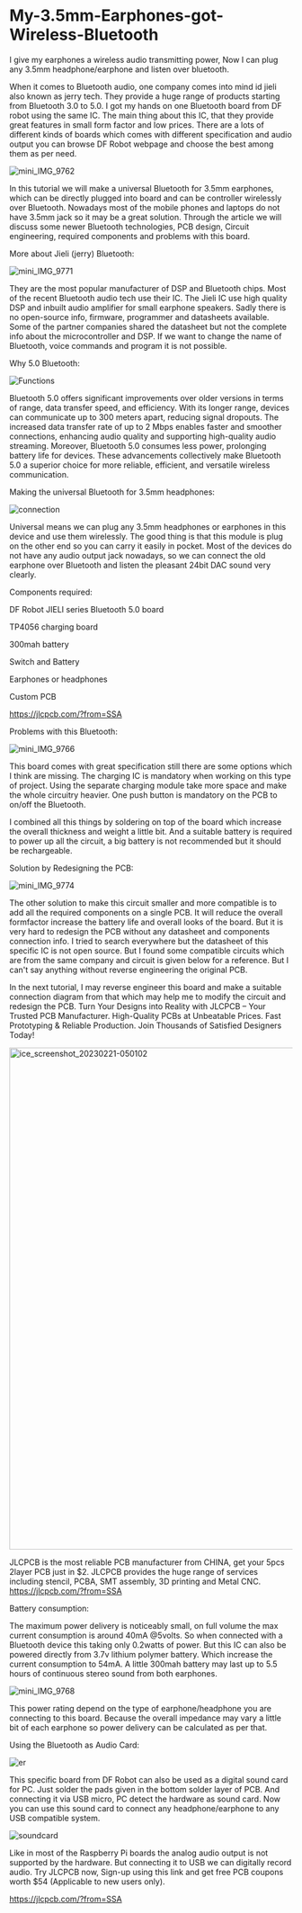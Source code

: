 # My-3.5mm-Earphones-got-Wireless-Bluetooth
I give my earphones a wireless audio transmitting power, Now I can plug any 3.5mm headphone/earphone and listen over bluetooth.

When it comes to Bluetooth audio, one company comes into mind id jieli also known as jerry tech. They provide a huge range of products starting from Bluetooth 3.0 to 5.0. I got my hands on one Bluetooth board from DF robot using the same IC. The main thing about this IC, that they provide great features in small form factor and low prices. There are a lots of different kinds of boards which comes with different specification and audio output you can browse DF Robot webpage and choose the best among them as per need.

![mini_IMG_9762](https://github.com/electroboy001/My-3.5mm-Earphones-got-Wireless-Bluetooth/assets/97245507/b435206b-c813-4b30-a214-ff98277e6210)

In this tutorial we will make a universal Bluetooth for 3.5mm earphones, which can be directly plugged into board and can be controller wirelessly over Bluetooth. Nowadays most of the mobile phones and laptops do not have 3.5mm jack so it may be a great solution. Through the article we will discuss some newer Bluetooth technologies, PCB design, Circuit engineering, required components and problems with this board.

More about Jieli (jerry) Bluetooth:

![mini_IMG_9771](https://github.com/electroboy001/My-3.5mm-Earphones-got-Wireless-Bluetooth/assets/97245507/39d6e21f-4b80-4da4-a10d-177d276302e3)

They are the most popular manufacturer of DSP and Bluetooth chips. Most of the recent Bluetooth audio tech use their IC. The Jieli IC use high quality DSP and inbuilt audio amplifier for small earphone speakers. Sadly there is no open-source info, firmware, programmer and datasheets available. Some of the partner companies shared the datasheet but not the complete info about the microcontroller and DSP. If we want to change the name of Bluetooth, voice commands and program it is not possible.

Why 5.0 Bluetooth:

![Functions](https://github.com/electroboy001/My-3.5mm-Earphones-got-Wireless-Bluetooth/assets/97245507/70b03941-167e-4906-89e4-dc8db5f368da)

Bluetooth 5.0 offers significant improvements over older versions in terms of range, data transfer speed, and efficiency. With its longer range, devices can communicate up to 300 meters apart, reducing signal dropouts. The increased data transfer rate of up to 2 Mbps enables faster and smoother connections, enhancing audio quality and supporting high-quality audio streaming. Moreover, Bluetooth 5.0 consumes less power, prolonging battery life for devices. These advancements collectively make Bluetooth 5.0 a superior choice for more reliable, efficient, and versatile wireless communication.

Making the universal Bluetooth for 3.5mm headphones:

![connection](https://github.com/electroboy001/My-3.5mm-Earphones-got-Wireless-Bluetooth/assets/97245507/80b1befe-ce56-458c-b681-cd5428d81fc5)

Universal means we can plug any 3.5mm headphones or earphones in this device and use them wirelessly. The good thing is that this module is plug on the other end so you can carry it easily in pocket. Most of the devices do not have any audio output jack nowadays, so we can connect the old earphone over Bluetooth and listen the pleasant 24bit DAC sound very clearly.

Components required:

DF Robot JIELI series Bluetooth 5.0 board

TP4056 charging board

300mah battery

Switch and Battery

Earphones or headphones

Custom PCB

https://jlcpcb.com/?from=SSA

Problems with this Bluetooth:

![mini_IMG_9766](https://github.com/electroboy001/My-3.5mm-Earphones-got-Wireless-Bluetooth/assets/97245507/e67b32bf-2b01-493c-b5b0-62d65b90147b)

This board comes with great specification still there are some options which I think are missing. The charging IC is mandatory when working on this type of project. Using the separate charging module take more space and make the whole circuitry heavier. One push button is mandatory on the PCB to on/off the Bluetooth.

I combined all this things by soldering on top of the board which increase the overall thickness and weight a little bit. And a suitable battery is required to power up all the circuit, a big battery is not recommended but it should be rechargeable.

Solution by Redesigning the PCB:

![mini_IMG_9774](https://github.com/electroboy001/My-3.5mm-Earphones-got-Wireless-Bluetooth/assets/97245507/34d63aa5-ad6a-40b2-9d2d-ee0ea8484d62)

The other solution to make this circuit smaller and more compatible is to add all the required components on a single PCB. It will reduce the overall formfactor increase the battery life and overall looks of the board. But it is very hard to redesign the PCB without any datasheet and components connection info. I tried to search everywhere but the datasheet of this specific IC is not open source. But I found some compatible circuits which are from the same company and circuit is given below for a reference. But I can't say anything without reverse engineering the original PCB.

In the next tutorial, I may reverse engineer this board and make a suitable connection diagram from that which may help me to modify the circuit and redesign the PCB. Turn Your Designs into Reality with JLCPCB – Your Trusted PCB Manufacturer. High-Quality PCBs at Unbeatable Prices. Fast Prototyping & Reliable Production. Join Thousands of Satisfied Designers Today!

<img width="893" alt="ice_screenshot_20230221-050102" src="https://github.com/electroboy001/My-3.5mm-Earphones-got-Wireless-Bluetooth/assets/97245507/d31d4c84-a8a4-43d5-afa8-c2bdf02741de">

JLCPCB is the most reliable PCB manufacturer from CHINA, get your 5pcs 2layer PCB just in $2. JLCPCB provides the huge range of services including stencil, PCBA, SMT assembly, 3D printing and Metal CNC.
https://jlcpcb.com/?from=SSA

Battery consumption:

The maximum power delivery is noticeably small, on full volume the max current consumption is around 40mA @5volts. So when connected with a Bluetooth device this taking only 0.2watts of power. But this IC can also be powered directly from 3.7v lithium polymer battery. Which increase the current consumption to 54mA. A little 300mah battery may last up to 5.5 hours of continuous stereo sound from both earphones.

![mini_IMG_9768](https://github.com/electroboy001/My-3.5mm-Earphones-got-Wireless-Bluetooth/assets/97245507/89025fd8-99c3-4a71-a13e-a1193c117ecb)

This power rating depend on the type of earphone/headphone you are connecting to this board. Because the overall impedance may vary a little bit of each earphone so power delivery can be calculated as per that.

Using the Bluetooth as Audio Card:

![er](https://github.com/electroboy001/My-3.5mm-Earphones-got-Wireless-Bluetooth/assets/97245507/03a367cd-6afc-401b-b45a-0a323bcb4c09)

This specific board from DF Robot can also be used as a digital sound card for PC. Just solder the pads given in the bottom solder layer of PCB. And connecting it via USB micro, PC detect the hardware as sound card. Now you can use this sound card to connect any headphone/earphone to any USB compatible system.

![soundcard](https://github.com/electroboy001/My-3.5mm-Earphones-got-Wireless-Bluetooth/assets/97245507/f547fe87-4263-4ff9-bd2e-24db4cbaac59)

Like in most of the Raspberry Pi boards the analog audio output is not supported by the hardware. But connecting it to USB we can digitally record audio. Try JLCPCB now, Sign-up using this link and get free PCB coupons worth $54 (Applicable to new users only).

https://jlcpcb.com/?from=SSA
